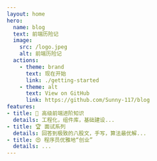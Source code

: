 ```yaml
---
layout: home
hero:
  name: blog
  text: 前端历险记
  image:
    src: /logo.jpeg
    alt: 前端历险记
  actions:
    - theme: brand
      text: 现在开始
      link: ./getting-started
    - theme: alt
      text: View on GitHub
      link: https://github.com/Sunny-117/blog
features:
- title: 🦾 高级前端进阶知识
  details: 工程化，组件库，基础建设...
- title: 🏆 面试系列
  details: 回答到极致的八股文，手写，算法最优解...
- title: 😍 程序员优雅地“创业”
  details: ...
---
```


